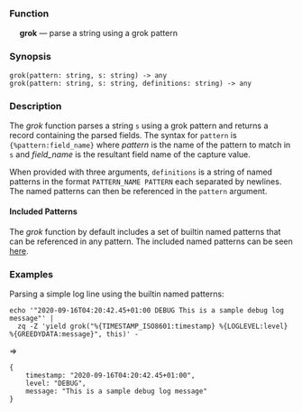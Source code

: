 ### Function

&emsp; **grok** &mdash; parse a string using a grok pattern

### Synopsis

```
grok(pattern: string, s: string) -> any
grok(pattern: string, s: string, definitions: string) -> any
```

### Description

The _grok_ function parses a string `s` using a grok pattern and returns
a record containing the parsed fields. The syntax for `pattern`
is `{%pattern:field_name}` where _pattern_ is the name of the pattern
to match in `s` and _field_name_ is the resultant field name of the capture
value.

When provided with three arguments, `definitions` is a string
of named patterns in the format `PATTERN_NAME PATTERN` each separated by newlines.
The named patterns can then be referenced in the `pattern` argument.

#### Included Patterns

The _grok_ function by default includes a set of builtin named patterns
that can be referenced in any pattern. The included named patterns can be seen
[here](https://raw.githubusercontent.com/brimdata/zed/main/pkg/grok/base.go).

### Examples

Parsing a simple log line using the builtin named patterns:
```mdtest-command
echo '"2020-09-16T04:20:42.45+01:00 DEBUG This is a sample debug log message"' |
  zq -Z 'yield grok("%{TIMESTAMP_ISO8601:timestamp} %{LOGLEVEL:level} %{GREEDYDATA:message}", this)' -
```
=>
```mdtest-output
{
    timestamp: "2020-09-16T04:20:42.45+01:00",
    level: "DEBUG",
    message: "This is a sample debug log message"
}
```
